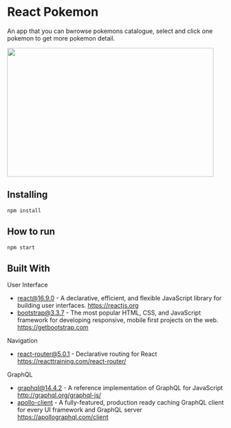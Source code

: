 # React Pokemon
An app that you can bwrowse pokemons catalogue, select and click one pokemon to get more pokemon detail.

<img src="https://cdn.jsdelivr.net/gh/bimaaghafara/react_pokemon@master/demo.gif" width="480" height="300" alt="" />

## Installing
```
npm install
```

## How to run
```
npm start
```

## Built With
User Interface
* [react@16.9.0](https://github.com/facebook/react/tree/v16.9.0) - A declarative, efficient, and flexible JavaScript library for building user interfaces. https://reactjs.org
* [bootstrap@3.3.7](https://github.com/twbs/bootstrap/tree/v3.3.7) - The most popular HTML, CSS, and JavaScript framework for developing responsive, mobile first projects on the web. https://getbootstrap.com

Navigation
* [react-router@5.0.1](https://github.com/ReactTraining/react-router/tree/v5.0.1) - Declarative routing for React https://reacttraining.com/react-router/

GraphQL
* [graphql@14.4.2](https://github.com/graphql/graphql-js/tree/v14.4.2) - A reference implementation of GraphQL for JavaScript http://graphql.org/graphql-js/
* [apollo-client](https://github.com/apollographql/apollo-client) - A fully-featured, production ready caching GraphQL client for every UI framework and GraphQL server https://apollographql.com/client
